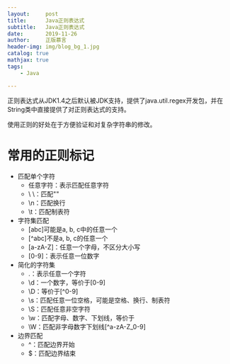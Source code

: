 ```yaml
---
layout:     post
title:      Java正则表达式
subtitle:   Java正则表达式
date:       2019-11-26
author:     正版慕言
header-img: img/blog_bg_1.jpg
catalog: true
mathjax: true
tags:
    - Java

---
```


正则表达式从JDK1.4之后默认被JDK支持，提供了java.util.regex开发包，并在String类中直接提供了对正则表达式的支持。

使用正则的好处在于方便验证和对复杂字符串的修改。

# 常用的正则标记

- 匹配单个字符
    + 任意字符：表示匹配任意字符
    + \ \：匹配"\"
    + \n：匹配换行
    + \t：匹配制表符
- 字符集匹配
    + [abc]可能是a, b, c中的任意一个
    + [^abc]不是a, b, c的任意一个
    + [a-zA-Z]：任意一个字母，不区分大小写
    + [0-9]：表示任意一位数字
- 简化的字符集
    + .：表示任意一个字符
    + \d：一个数字，等价于[0-9]
    + \D：等价于[^0-9]
    + \s：匹配任意一位空格，可能是空格、换行、制表符
    + \S：匹配任意非空字符
    + \w：匹配字母、数字、下划线，等价于
    + \W：匹配非字母数字下划线[^a-zA-Z_0-9]
- 边界匹配
    + ^：匹配边界开始
    + $：匹配边界结束 